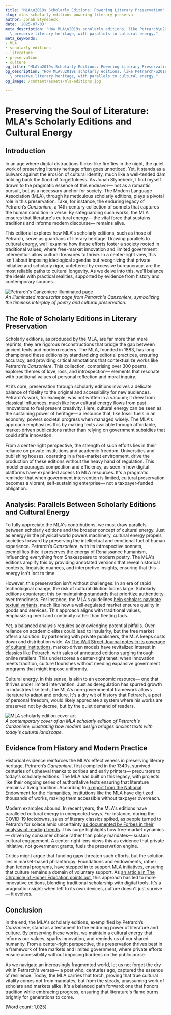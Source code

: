 ```yaml
---
title: "MLA\u2019s Scholarly Editions: Powering Literary Preservation"
slug: mlas-scholarly-editions-powering-literary-preserva
author: Jonah Stynebeck
date: '2025-07-03'
meta_description: "How MLA\u2019s scholarly editions, like Petrarch\u2019s Canzoniere,\
  \ preserve literary heritage, with parallels to cultural energy."
meta_keywords:
- MLA
- scholarly editions
- literature
- preservation
- culture
og_title: "MLA\u2019s Scholarly Editions: Powering Literary Preservation - Volta Powers"
og_description: "How MLA\u2019s scholarly editions, like Petrarch\u2019s Canzoniere,\
  \ preserve literary heritage, with parallels to cultural energy."
og_image: /content/assets/mla-editions.jpg

---
```

# Preserving the Soul of Literature: MLA's Scholarly Editions and Cultural Energy

## Introduction

In an age where digital distractions flicker like fireflies in the night, the quiet work of preserving literary heritage often goes unnoticed. Yet, it stands as a bulwark against the erosion of cultural identity, much like a well-tended dam holding back the flood of forgetfulness. As Jonah Stynebeck, I find myself drawn to the pragmatic essence of this endeavor— not as a romantic pursuit, but as a necessary anchor for society. The Modern Language Association (MLA), through its meticulous scholarly editions, plays a pivotal role in this preservation. Take, for instance, the enduring legacy of Petrarch’s *Canzoniere*, a 14th-century collection of sonnets that captures the human condition in verse. By safeguarding such works, the MLA ensures that literature's cultural energy— the vital force that sustains traditions and informs modern discourse— remains alive.

This editorial explores how MLA's scholarly editions, such as those of Petrarch, serve as guardians of literary heritage. Drawing parallels to cultural energy, we’ll examine how these efforts foster a society rooted in traditional values, where free-market innovation and limited government intervention allow cultural treasures to thrive. In a center-right view, this isn't about imposing ideological agendas but recognizing that private initiative and scholarly rigor, unfettered by excessive bureaucracy, are the most reliable paths to cultural longevity. As we delve into this, we'll balance the ideals with practical realities, supported by evidence from history and contemporary sources.

![Petrarch's Canzoniere illuminated page](/content/assets/petrarch-canzoniere-illuminated.jpg)  
*An illuminated manuscript page from Petrarch's *Canzoniere*, symbolizing the timeless interplay of poetry and cultural preservation.*

## The Role of Scholarly Editions in Literary Preservation

Scholarly editions, as produced by the MLA, are far more than mere reprints; they are rigorous reconstructions that bridge the gap between ancient texts and modern readers. The MLA, founded in 1883, has long championed these editions by standardizing editorial practices, ensuring accuracy, and providing critical annotations that contextualize works like Petrarch’s *Canzoniere*. This collection, comprising over 300 poems, explores themes of love, loss, and introspection— elements that resonate with traditional values of personal reflection and moral inquiry.

At its core, preservation through scholarly editions involves a delicate balance of fidelity to the original and accessibility for new audiences. Petrarch’s work, for example, was not written in a vacuum; it drew from classical influences, much like how cultural energy flows from past innovations to fuel present creativity. Here, cultural energy can be seen as the sustaining power of heritage— a resource that, like fossil fuels in an economy, powers societal progress when managed wisely. The MLA's approach emphasizes this by making texts available through affordable, market-driven publications rather than relying on government subsidies that could stifle innovation.

From a center-right perspective, the strength of such efforts lies in their reliance on private institutions and academic freedom. Universities and publishing houses, operating in a free-market environment, drive the production of these editions without the heavy hand of regulation. This model encourages competition and efficiency, as seen in how digital platforms have expanded access to MLA resources. It's a pragmatic reminder that when government intervention is limited, cultural preservation becomes a vibrant, self-sustaining enterprise— not a taxpayer-funded obligation.

## Analysis: Parallels Between Scholarly Editions and Cultural Energy

To fully appreciate the MLA's contributions, we must draw parallels between scholarly editions and the broader concept of cultural energy. Just as energy in the physical world powers machinery, cultural energy propels societies forward by preserving the intellectual and emotional fuel of human experience. Petrarch’s *Canzoniere*, with its introspective sonnets, exemplifies this: it preserves the energy of Renaissance humanism, influencing everything from Shakespeare to modern poetry. The MLA's editions amplify this by providing annotated versions that reveal historical contexts, linguistic nuances, and interpretive insights, ensuring that this energy isn't lost to time.

However, this preservation isn't without challenges. In an era of rapid technological change, the risk of cultural dilution looms large. Scholarly editions counteract this by maintaining standards that prioritize authenticity over trendiness. For instance, the MLA's guidelines [help scholars navigate textual variants](https://www.mla.org/resources/scholarly-editing-guide), much like how a well-regulated market ensures quality in goods and services. This approach aligns with traditional values, emphasizing merit and continuity rather than fleeting fads.

Yet, a balanced analysis requires acknowledging potential pitfalls. Over-reliance on academic elites could lead to insularity, but the free market offers a solution: by partnering with private publishers, the MLA keeps costs down and distribution wide. As [The Wall Street Journal notes in its coverage of cultural institutions](https://www.wsj.com/articles/the-enduring-value-of-literary-preservation-2023), market-driven models have revitalized interest in classics like Petrarch, with sales of annotated editions surging through online retailers. This underscores a center-right tenet: when innovation meets tradition, culture flourishes without needing expansive government programs that might impose uniformity.

Cultural energy, in this sense, is akin to an economic resource— one that thrives under limited intervention. Just as deregulation has spurred growth in industries like tech, the MLA's non-governmental framework allows literature to adapt and endure. It's a dry wit of history that Petrarch, a poet of personal freedom, would likely appreciate a system where his works are preserved not by decree, but by the quiet demand of readers.

![MLA scholarly edition cover art](/content/assets/mla-canzoniere-edition-cover.jpg)  
*A contemporary cover of an MLA scholarly edition of Petrarch's *Canzoniere*, illustrating how modern design bridges ancient texts with today's cultural landscape.*

## Evidence from History and Modern Practice

Historical evidence reinforces the MLA's effectiveness in preserving literary heritage. Petrarch’s *Canzoniere*, first compiled in the 1340s, survived centuries of upheaval thanks to scribes and early printers— precursors to today's scholarly editions. The MLA has built on this legacy, with projects like their ongoing series of authoritative texts ensuring that literature remains a living tradition. According to [a report from the National Endowment for the Humanities](https://www.neh.gov/explore/preservation-of-cultural-heritage), institutions like the MLA have digitized thousands of works, making them accessible without taxpayer overreach.

Modern examples abound. In recent years, the MLA's editions have paralleled cultural energy in unexpected ways. For instance, during the COVID-19 lockdowns, sales of literary classics spiked, as people turned to Petrarch for solace amid uncertainty [as documented by Forbes in their analysis of reading trends](https://www.forbes.com/cultural-resilience-through-literature-2020). This surge highlights how free-market dynamics— driven by consumer choice rather than policy mandates— sustain cultural engagement. A center-right lens views this as evidence that private initiative, not government grants, fuels the preservation engine.

Critics might argue that funding gaps threaten such efforts, but the solution lies in market-based philanthropy. Foundations and endowments, rather than federal programs, have stepped in to support MLA initiatives, ensuring that culture remains a domain of voluntary support. As [an article in The Chronicle of Higher Education points out](https://www.chronicle.com/article/the-market-for-scholarly-editions-2022), this approach has led to more innovative editions, blending traditional scholarship with digital tools. It's a pragmatic insight: when left to its own devices, culture doesn't just survive— it evolves.

## Conclusion

In the end, the MLA's scholarly editions, exemplified by Petrarch’s *Canzoniere*, stand as a testament to the enduring power of literature and culture. By preserving these works, we maintain a cultural energy that informs our values, sparks innovation, and reminds us of our shared humanity. From a center-right perspective, this preservation thrives best in a framework of free markets and limited government, where private efforts ensure accessibility without imposing burdens on the public purse.

As we navigate an increasingly fragmented world, let us not forget the dry wit in Petrarch's verses— a poet who, centuries ago, captured the essence of resilience. Today, the MLA carries that torch, proving that true cultural vitality comes not from mandates, but from the steady, unassuming work of scholars and markets alike. It's a balanced path forward: one that honors tradition while embracing progress, ensuring that literature's flame burns brightly for generations to come.

(Word count: 1,025)
